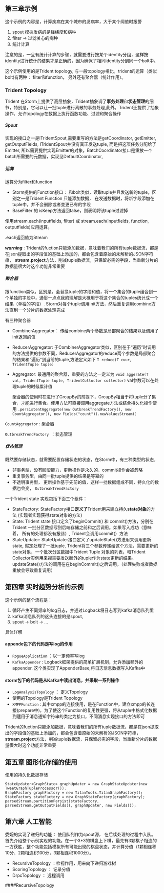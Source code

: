 ## 第三章示例

这个示例的内容是，计算疾病在某个城市的发病率，大于某个阈值时报警

1. spout 模拟发病的是经纬度和病种
2. filter => 过滤关心的病种
3. 统计计算

注意的是，一旦有统计计算的步骤，就需要进行按某个identity分组，这样按identity进行统计的结果才是正确的，因为确保了相同identity分到同一个bolt中。

这个示例使用的是Trident topology, 与一般topology相比，trident的运算（类似bolt)有两种： filter和function， 另外还有聚合器（统计作用）。

### Trident Topology
 Trident 在Storm上提供了高层抽象，Trident抽象调了**事务处理**和**状态管理**的细节，特别是，它可以让一批tuple进行离散的事务处理,此外，Trident还提供了抽象操作，允许topology在数据上执行函数功能、过滤和聚合操作

##### Spout
实现的接口之一是ITridentSpout,需要重写的方法是getCoordinator, getEmitter, getOutputFields, ITridentSpout并没有真正发送tuple, 而是把这项任务分配给了Emitter, 所以需要提供实现Emitter的对象，BatchCoordinator接口是重放一个batch所需要的元数据，实现见DefaultCoordinator,

##### 运算

 运算分为filter和function

 + Storm提供的Function接口： 和bolt类似，读取tuple并且发送新的tuple，区别之一是Trident Function 只能添加数据， 在发送数据时，将新字段添加在tuple中，并不会删除或者变更已有的字段
 + BaseFilter 的 isKeep方法返回false，则表明将该tuple过滤掉

使用stream.each(inputfields, filter) 或 stream.each(inputfields, function, outputfields)应用运算。

.each返回值为Stream

***warning*** : Trident的fuction只能添加数据，意味着我们的所有tuple数据流，都是在json提取出的字段值的基础上添加的，都会包含着原始的未解析的JSON字符串，
**stream.project**方法，削减tuple数据流，只保留必需的字段，当重新分片的数据量很大时这个功能非常重要

##### 聚合器
 跟function类似，区别是，会替换tuple的字段和值，将一个集合的tuple组合到一个单独的字段中，通俗一点点我的理解是大概用于将这个集合的tuples统计成一个结果（单独的字段）.
 Storm对每个tuple调用init方法，然后重复调用combine方法直到一个分片的数据处理完成

 有三种聚合器

 + CombinerAggregator： 传给combine两个参数是局部聚合的结果以及调用了init返回的值
 + ReducerAggregator:     于CombinerAggregator类似，区别在于“遍历”时调用的方法提供的参数不同，ReducerAggregator的reduce两个参数是局部聚合的结果和“遍历”到当前的tuple,方法定义如下
  `T reduce(T cuur, TridentTuple tuple)`

 + Aggregator: 最通用的聚合器，重要的方法之一定义为
  `void aggerate(T val, TridentTuple tuple, TridentColloctor collector)`
  val参数可以在处理tuple的时候累计值

   聚合器的使用时在进行了GroupBy的前提下，GroupBy相当于将tuple分了集合，才能进行集合。使用方法可直接调用aggregate方法或结合持久化操作使用
   `.persistentAggregate(new OutbreakTrendFactory(), new CountAggregator(), new Fields("count")).newValuesStream()`

 `CountAggregator` : 聚合器

 `OutbreakTrendFactory `：状态管理
 ##### 状态管理
 既然要存储状态，就需要配置存储状态的状态，在Storm中，有三种类型的状态，
 + 非事务型，没有回滚能力，更新操作是永久的，commit操作会被忽略
 + 重复事务型，由同一批tuple提供的结果是等幂的
 + 不透明事务型， 更新操作基于先前的值，这样一批数据组成不同，持久化的数据也会变，
 `OutbreakTrendFactory`

 一个Trident state 实现包括下面三个组件：
 + StateFactory: StateFactory接口**定义了**Trident用来建立持久**state对象**的方法 (实现者实现获得state对象的方法)
 + State: Trident state 接口定义了beginCommit() 和 commit()方法，分别在Trident 一批分区数据写到后端存储之前和之后调用。如果写入成功（意味着， 所有的处理都没有报错）, Trident会调用commit(）方法
 + StateUpdater: StateUpdater接口定义了updateState()方法用来调用更新state, 假定处理了一批tuple, Trident将三个参数传递给这个方法，需要更新的state对象，一个批次分区数据中Trident Tuple 对象的列表，和Trident Collector实例用来视需要发送额外的tuple作为state更新的结果。updateState()方法的调用在在beginCommit()之后调用，（处理失败或者数据重放会导致重复调用）

## 第四章 实时趋势分析的示例

这个示例的整个流程是：

1. 循环产生不同频率的log日志，并通过Logback将日志写到kafka消息队列里
2. kafka消息队列的这头连接的是spout,
3. spout -> bolt -> ...

具体详解
#### appende包下的代码是写log的作用
 + `RogueApplication` ：以一定频率写log
 + `KafkaAppender` : Logback框架提供的简单扩展机制，允许添加额外的appender. 这个类实现了AppenderBase,将日志信息数据写入Kafka中

#### storm包下的代码是从Kafka中读出消息，并采取一系列操作
 + `LogAnalysisTopology` ： 定义Topology
 + 使用的Topology是Trident Topology
 + `XMPPFunction` : 其中xmpp的连接使用，是在Function中，建立xmpp的长连接(prepare中)，为了使这个Function的复用性更强，将从tuple中格式化数据到适用于消息通知字符串的类定为接口，不同消息实现接口的方法即可

Trident的fuction只能添加数据，意味着我们的所有tuple数据流，都是在json提取出的字段值的基础上添加的，都会包含着原始的未解析的JSON字符串，
**stream.project**方法，削减tuple数据流，只保留必需的字段，当重新分片的数据量很大时这个功能非常重要

## 第五章 图形化存储的使用
使用的持久化数据存储

	StateUpdater<GraphState> graphUpdater = new GraphStateUpdater(new TweetGraphTupleProcessor());
	GraphFactory graphFactory = new TitanTools.TitanGraphFactory();
	StateFactory stateFactory = new GraphStateFactory(graphFactory);
	parsedStream.partitionPersist(stateFactory, parsedStream.getOutputFields(), graphUpdater, new Fields());
	
	
## 第六章 人工智能

委婉的实现了递归的功能： 使用队列作为spout源， 在后续处理的过程中入队。
首先介绍整个示例实现的功能。在一个3*3的棋盘上下棋，最先有3颗棋子相连的一方获胜，整个功能包括模拟所有可能出现的棋盘状态，并计算分值（1颗相连积10分，2颗相连积100分，3颗相连积1000分）。

+ RecursiveTopology ：检视作用，用来向下递归游戏树
+ ScoringTopology ： 记录分值
+ DrpcTopology ： 远程调用

####RecursiveTopology

